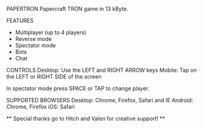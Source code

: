 PAPERTRON
Papercraft TRON game in 13 kByte.

FEATURES
 - Multiplayer (up to 4 players)
 - Reverse mode
 - Spectator mode
 - Bots
 - Chat

CONTROLS
Desktop: Use the LEFT and RIGHT ARROW keys
Mobile: Tap on the LEFT or RIGHT SIDE of the screen

In spectator mode press SPACE or TAP to change player.

SUPPORTED BROWSERS
Desktop: Chrome, Firefox, Safari and IE
Android: Chrome, Firefox
iOS: Safari

** Special thanks go to Hitch and Valen for creative support! **